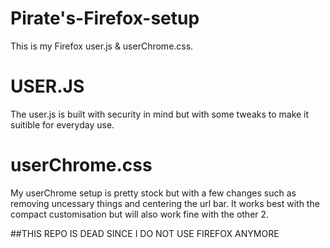 # Pirate's-Firefox-setup

This is my Firefox user.js & userChrome.css.


# USER.JS

The user.js is built with security in mind but with some tweaks to make it suitible for everyday use.

# userChrome.css

My userChrome setup is pretty stock but with a few changes such as removing uncessary things and centering the url bar. It works best with the compact customisation but will also work fine with the other 2.

##THIS REPO IS DEAD SINCE I DO NOT USE FIREFOX ANYMORE
